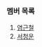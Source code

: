 ### 멤버 목록

1. [염근철](https://github.com/ArgoWorkflows-OSS/ArgoWorkflows-OSS/blob/main/docs/users/염근철.md)
2. [서청운](https://github.com/ArgoWorkflows-OSS/ArgoWorkflows-OSS/blob/main/docs/users/서청운.md)
   
